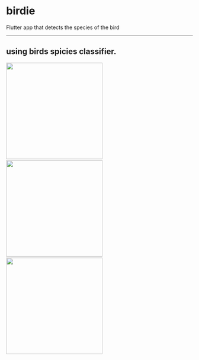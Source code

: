 # birdie

Flutter app that detects the species of the bird

---

## using birds spicies classifier.

<p float="left">
  <img src="https://github.com/prashantchanne12/Bird-image-classifier-flutter-app/blob/master/images/1.jpeg" width="260" />
  &nbsp&nbsp&nbsp&nbsp
  <img src="https://github.com/prashantchanne12/Bird-image-classifier-flutter-app/blob/master/images/2.jpeg" width="260" />
  &nbsp&nbsp&nbsp&nbsp
  <img src="https://github.com/prashantchanne12/Bird-image-classifier-flutter-app/blob/master/images/3.jpeg" width="260" />
</p>
